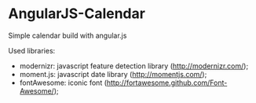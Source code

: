 AngularJS-Calendar
==================

Simple calendar build with angular.js

Used libraries:
* modernizr: javascript feature detection library (http://modernizr.com/); 
* moment.js: javascript date library (http://momentjs.com/);
* fontAwesome: iconic font (http://fortawesome.github.com/Font-Awesome/);